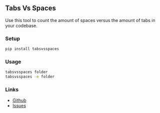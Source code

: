 ## Tabs Vs Spaces
Use this tool to count the amount of spaces versus the amount of tabs in your codebase.

### Setup

```bash
pip install tabsvsspaces
```

### Usage

```bash
tabsvsspaces folder
tabsvsspaces -e folder
```


### Links

 - [Github][github]
 - [Issues][issues]

[github]: https://github.com/romangraef/tabsvsspaces
[issues]: https://github.com/romangraef/tabsvsspaces/issues